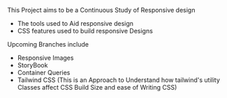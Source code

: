 This Project aims to be a Continuous Study of Responsive design
- The tools used to Aid responsive design
- CSS features used to build responsive Designs

Upcoming Branches include
- Responsive Images
- StoryBook
- Container Queries
- Tailwind CSS (This is an Approach to Understand how tailwind's utility Classes
  affect CSS Build Size and ease of Writing CSS)


